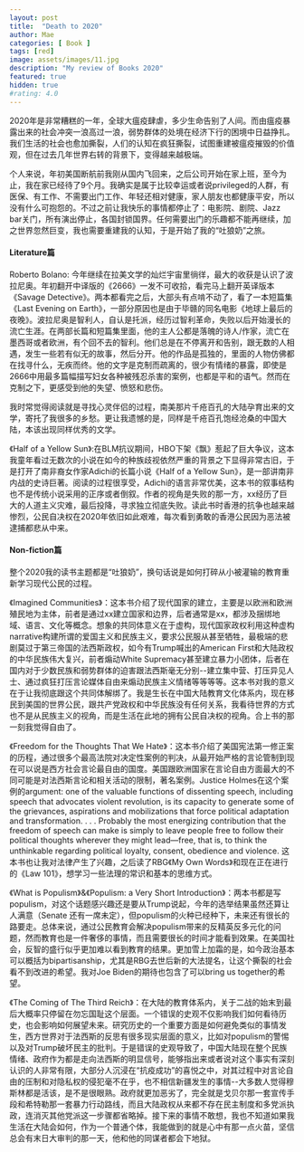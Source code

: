```yaml
---
layout: post
title:  "Death to 2020"
author: Mae
categories: [ Book ]
tags: [red]
image: assets/images/11.jpg
description: "My review of Books 2020"
featured: true
hidden: true
#rating: 4.0
---
```


2020年是非常糟糕的一年，全球大瘟疫肆虐，多少生命告别了人间。而由瘟疫暴露出来的社会冲突一浪高过一浪，弱势群体的处境在经济下行的困境中日益挣扎。我们生活的社会也愈加撕裂，人们的认知在疯狂撕裂，试图重建被瘟疫摧毁的价值观，但在过去几年世界右转的背景下，变得越来越极端。

个人来说，年初美国断航前我刚从国内飞回来，之后公司开始在家上班，至今为止，我在家已经待了9个月。我确实是属于比较幸运或者说privileged的人群，有医保、有工作、不需要出门工作、年轻还相对健康，家人朋友也都健康平安，所以没有什么可抱怨的。不过之前让我快乐的事情都停止了：电影院、剧院、Jazz bar关门，所有演出停止，各国封锁国界。任何需要出门的乐趣都不能再继续，加之世界忽然巨变，我也需要重建我的认知，于是开始了我的“吐狼奶”之旅。

#### Literature篇

Roberto Bolano: 今年继续在拉美文学的灿烂宇宙里徜徉，最大的收获是认识了波拉尼奥。年初翻开中译版的《2666》一发不可收拾，看完马上翻开英译版本《Savage Detective》。两本都看完之后，大部头有点啃不动了，看了一本短篇集《Last Evening on Earth》，一部分原因也是由于毕赣的同名电影《地球上最后的夜晚》。波拉尼奥是智利人，自认是托派，经历过智利革命，失败以后开始漫长的流亡生涯。在两部长篇和短篇集里面，他的主人公都是落魄的诗人/作家，流亡在墨西哥或者欧洲，有个回不去的智利。他们总是在不停离开和告别，跟无数的人相遇，发生一些若有似无的故事，然后分开。他的作品是孤独的，里面的人物仿佛都在找寻什么，无疾而终。他的文字是克制而疏离的，很少有情绪的暴露，即使是2666中用最多篇幅描写妇女各种被残忍杀害的案例，也都是平和的语气。然而在克制之下，更感受到他的失望、愤怒和悲伤。

我时常觉得阅读就是寻找心灵伴侣的过程，南美那片千疮百孔的大陆孕育出来的文学，寄托了我很多的乡愁。更让我遗憾的是，同样是千疮百孔饱经沧桑的中国大陆，本该出现同样优秀的文学。

《Half of a Yellow Sun》:在BLM抗议期间，HBO下架《飘》惹起了巨大争议，这本我童年看过无数次的小说在如今的种族歧视依然严重的背景之下显得非常古旧，于是打开了南非裔女作家Adichi的长篇小说《Half of a Yellow Sun》，是一部讲南非内战的史诗巨著。阅读的过程很享受，Adichi的语言非常优美，这本书的叙事结构也不是传统小说采用的正序或者倒叙。作者的视角是失败的那一方，xx经历了巨大的人道主义灾难，最后投降，寻求独立彻底失败。读此书时香港的抗争也越来越惨烈，公民自决权在2020年依旧如此艰难，每次看到勇敢的香港公民因为恶法被逮捕都悲从中来。

#### Non-fiction篇

整个2020我的读书主题都是“吐狼奶”，换句话说是如何打碎从小被灌输的教育重新学习现代公民的过程。

《Imagined Communities》：这本书介绍了现代国家的建立，主要是以欧洲和欧洲殖民地为主体，前者是通过xx建立国家和边界，后者通常是xx，都涉及捆绑地域、语言、文化等概念。想象的共同体意义在于虚构，现代国家政权利用这种虚构narrative构建所谓的爱国主义和民族主义，要求公民服从甚至牺牲，最极端的悲剧莫过于第三帝国的法西斯政权，如今有Trump喊出的American First和大陆政权的中华民族伟大复兴，前者煽动White Supremacy甚至建立暴力小团体，后者在国内对于少数民族和弱势群体的迫害跟法西斯毫无分别--建立集中营、打压异见人士、通过疯狂打压言论媒体自由来煽动民族主义情绪等等等等。这本书对我的意义在于让我彻底跟这个共同体解绑了。我是生长在中国大陆教育文化体系内，现在移民到美国的世界公民，跟共产党政权和中华民族没有任何关系，我看待世界的方式也不是从民族主义的视角，而是生活在此地的拥有公民自决权的视角。合上书的那一刻我觉得自由了。

《Freedom for the Thoughts That We Hate》：这本书介绍了美国宪法第一修正案的历程，通过很多个最高法院对决定性案例的判决，从最开始严格的言论管制到现在可以说是西方社会言论最自由的国度。美国跟欧洲国家在言论自由方面最大的不同可能是对法西斯言论和相关活动的限制，著名案例。Justice Holmes在这个案例的argument: one of the valuable functions of dissenting speech, including speech that advocates violent revolution, is its capacity to generate some of the grievances, aspirations and mobilizations that force political adaptation and transformation. . . . Probably the most energizing contribution that the freedom of speech can make is simply to leave people free to follow their political thoughts wherever they might lead—free, that is, to think the unthinkable regarding political loyalty, consent, obedience and violence. 这本书也让我对法律产生了兴趣，之后读了RBG《My Own Words》和现在正在进行的《Law 101》，想学习一些法理的常识和基本的思维方式。

《What is Populism》&《Populism: a Very Short Introduction》：两本书都是写populism，对这个话题感兴趣还是要从Trump说起，今年的选举结果虽然还算让人满意（Senate 还有一席未定），但populism的火种已经种下，未来还有很长的路要走。总体来说，通过公民教育会解决populism带来的反精英反多元化的问题，然而教育也是一件奢侈的事情，而且需要很长的时间才能看到效果。在美国社会，反智的盛行似乎更加难以看到教育的结果。更加雪上加霜的是，如今政治基本可以概括为bipartisanship，尤其是RBG去世后新的大法提名，让这个撕裂的社会看不到改进的希望。我对Joe Biden的期待也包含了可以bring us together的希望。

《The Coming of The Third Reich》：在大陆的教育体系内，关于二战的始末到最后大概率只停留在勿忘国耻这个层面。一个错误的史观不仅影响我们如何看待历史，也会影响如何展望未来。研究历史的一个重要方面是如何避免类似的事情发生，西方世界对于法西斯的反思有很多现实层面的意义，比如对populism的警惕以及对Trump破坏民主的批判。于是错误的史观导致了，中国大陆现在整个民族情绪、政府作为都是走向法西斯的明显信号，能够指出来或者说对这个事实有深刻认识的人非常有限，大部分人沉浸在“抗疫成功”的喜悦之中，对其过程中对言论自由的压制和对隐私权的侵犯毫不在乎，也不相信新疆发生的事情--大多数人觉得穆斯林都是活该，是不是很眼熟。政府就更加恶劣了，完全就是戈贝尔那一套宣传手段和希特勒那一套暴力行动路线，而且大陆政权从来都不存在民主制度和多党派执政，连消灭其他党派这一步骤都省略掉。接下来的事情不敢想，我也不知道如果我生活在大陆会如何，作为一个普通个体，我能做到的就是心中有那一点火苗，坚信总会有末日大审判的那一天，他和他的同谋者都会下地狱。


